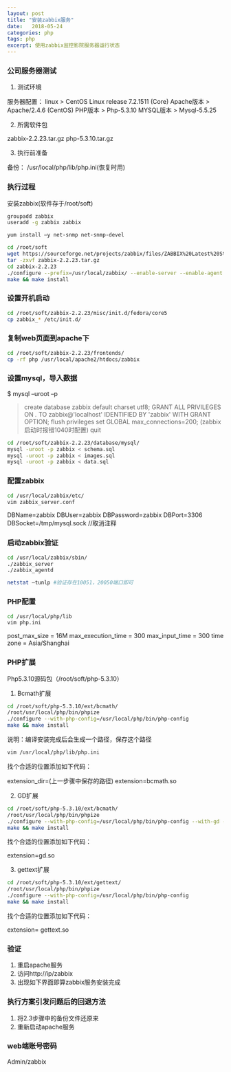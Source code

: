 ```yaml
---
layout: post
title: "安装zabbix服务"
date:   2018-05-24
categories: php
tags: php
excerpt: 使用zabbix监控影院服务器运行状态
---
```



### 公司服务器测试

1. 测试环境

服务器配置：
linux > CentOS Linux release 7.2.1511 (Core)
Apache版本 > Apache/2.4.6 (CentOS)
PHP版本 > Php-5.3.10
MYSQL版本 > Mysql-5.5.25

2. 所需软件包

zabbix-2.2.23.tar.gz
php-5.3.10.tar.gz

3. 执行前准备

备份： /usr/local/php/lib/php.ini(恢复时用)


### 执行过程

安装zabbix(软件存于/root/soft)

```bash
groupadd zabbix
useradd -g zabbix zabbix

yum install –y net-snmp net-snmp-devel

cd /root/soft
wget https://sourceforge.net/projects/zabbix/files/ZABBIX%20Latest%20Stable/2.2.23/zabbix-2.2.23.tar.gz
tar -zxvf zabbix-2.2.23.tar.gz
cd zabbix-2.2.23
./configure --prefix=/usr/local/zabbix/ --enable-server --enable-agent --with-mysql=/usr/bin/mysql_config --with-net-snmp --with-libcurl --with-libxml2 --enable-proxy --enable-snmp --with-mbstring
make && make install
```

### 设置开机启动

```bash
cd /root/soft/zabbix-2.2.23/misc/init.d/fedora/core5
cp zabbix_* /etc/init.d/
```

### 复制web页面到apache下

```bash
cd /root/soft/zabbix-2.2.23/frontends/
cp -rf php /usr/local/apache2/htdocs/zabbix
```

### 设置mysql，导入数据

$ mysql –uroot –p
> create database zabbix default charset utf8;
> GRANT ALL PRIVILEGES ON *.* TO    zabbix@'localhost' IDENTIFIED BY 'zabbix' WITH GRANT    OPTION;
> flush privileges
> set GLOBAL max_connections=200; (zabbix启动时报错1040时配置)
> quit

```bash
cd /root/soft/zabbix-2.2.23/database/mysql/
mysql -uroot -p zabbix < schema.sql
mysql -uroot -p zabbix < images.sql
mysql -uroot -p zabbix < data.sql
```

### 配置zabbix

```bash
cd /usr/local/zabbix/etc/
vim zabbix_server.conf
```

DBName=zabbix
DBUser=zabbix
DBPassword=zabbix
DBPort=3306
DBSocket=/tmp/mysql.sock //取消注释

### 启动zabbix验证

```bash
cd /usr/local/zabbix/sbin/
./zabbix_server
./zabbix_agentd

netstat –tunlp #验证存在10051，20050端口即可
```

### PHP配置

```bash
cd /usr/local/php/lib
vim php.ini
```

post_max_size = 16M
max_execution_time = 300
max_input_time = 300
time zone  = Asia/Shanghai

### PHP扩展

Php5.3.10源码包（/root/soft/php-5.3.10）

1. Bcmath扩展

```bash
cd /root/soft/php-5.3.10/ext/bcmath/
/root/usr/local/php/bin/phpize
./configure --with-php-config=/usr/local/php/bin/php-config
make && make install
```

说明：编译安装完成后会生成一个路径，保存这个路径

```bash
vim /usr/local/php/lib/php.ini
```

找个合适的位置添加如下代码：

extension_dir=(上一步骤中保存的路径)
extension=bcmath.so

2. GD扩展

```bash
cd /root/soft/php-5.3.10/ext/bcmath/
/root/usr/local/php/bin/phpize
./configure --with-php-config=/usr/local/php/bin/php-config --with-gd --with-png-dir --with-freetype-dir --with-jpeg-dir
make && make install
```

找个合适的位置添加如下代码：

extension=gd.so

3. gettext扩展

```bash
cd /root/soft/php-5.3.10/ext/gettext/
/root/usr/local/php/bin/phpize
./configure --with-php-config=/usr/local/php/bin/php-config 
make && make install

```
找个合适的位置添加如下代码：

extension= gettext.so

### 验证

1. 重启apache服务
2. 访问http://ip/zabbix
3. 出现如下界面即算zabbix服务安装完成


### 执行方案引发问题后的回退方法

1. 将2.3步骤中的备份文件还原来
2. 重新启动apache服务

### web端账号密码

Admin/zabbix